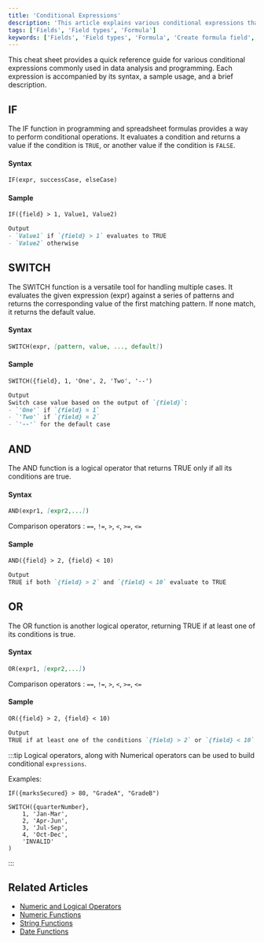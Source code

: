 ```yaml
---
title: 'Conditional Expressions'
description: 'This article explains various conditional expressions that can be used in formula fields.'
tags: ['Fields', 'Field types', 'Formula']
keywords: ['Fields', 'Field types', 'Formula', 'Create formula field', 'Conditional expressions']
---
```


This cheat sheet provides a quick reference guide for various conditional expressions commonly used in data analysis and programming. Each expression is accompanied by its syntax, a sample usage, and a brief description.

## IF
The IF function in programming and spreadsheet formulas provides a way to perform conditional operations. It evaluates a condition and returns a value if the condition is `TRUE`, or another value if the condition is `FALSE`.

#### Syntax
```markdown
IF(expr, successCase, elseCase)
```

#### Sample
```markdown
IF({field} > 1, Value1, Value2)

Output
- `Value1` if `{field} > 1` evaluates to TRUE
- `Value2` otherwise
```

## SWITCH
The SWITCH function is a versatile tool for handling multiple cases. It evaluates the given expression (expr) against a series of patterns and returns the corresponding value of the first matching pattern. If none match, it returns the default value.

#### Syntax
```markdown
SWITCH(expr, [pattern, value, ..., default])
```

#### Sample
```markdown
SWITCH({field}, 1, 'One', 2, 'Two', '--')

Output
Switch case value based on the output of `{field}`:
- `'One'` if `{field} = 1`
- `'Two'` if `{field} = 2`
- `'--'` for the default case
```

## AND
The AND function is a logical operator that returns TRUE only if all its conditions are true. 

#### Syntax
```markdown
AND(expr1, [expr2,...])
```

Comparison operators : `==`, `!=`, `>`, `<`, `>=`, `<=`

#### Sample
```markdown
AND({field} > 2, {field} < 10)

Output
TRUE if both `{field} > 2` and `{field} < 10` evaluate to TRUE
```

## OR
The OR function is another logical operator, returning TRUE if at least one of its conditions is true.

#### Syntax
```markdown
OR(expr1, [expr2,...])
```

Comparison operators : `==`, `!=`, `>`, `<`, `>=`, `<=`

#### Sample
```markdown
OR({field} > 2, {field} < 10)

Output
TRUE if at least one of the conditions `{field} > 2` or `{field} < 10` evaluates to TRUE
```

:::tip
Logical operators, along with Numerical operators can be used to build conditional `expressions`.  

Examples:

```
IF({marksSecured} > 80, "GradeA", "GradeB")  
```

```
SWITCH({quarterNumber},  
    1, 'Jan-Mar',
    2, 'Apr-Jun',
    3, 'Jul-Sep',
    4, 'Oct-Dec',
    'INVALID'
)
```
:::

## Related Articles
- [Numeric and Logical Operators](015.operators.md)
- [Numeric Functions](020.numeric-functions.md)
- [String Functions](030.string-functions.md)
- [Date Functions](040.date-functions.md)
